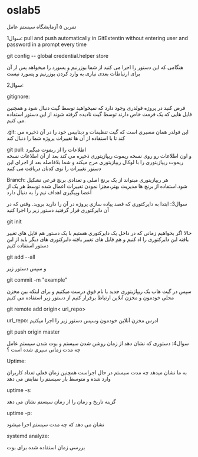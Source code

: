 # oslab5
تمرین ۵ آزمایشگاه سیستم عامل

1سوال:
pull and push automatically in GitExtentin
without entering user and password in a prompt every time

git config -- global credential.helper store

هنگامی که این دستور را اجرا می کنید از شما یوزرنیم و پسورد را میخواهد 
پس از آن برای ارتباطات بعدی نیازی به وارد کردن یوزرنیم و پسورد نیست 

سوال2:

gitignore:

فرض کنید در پروژه فولدری وجود دارد که نمیخواهید توسط 
گیت دنبال شود و همچنین فایل هایی که یک فرمت خاص دارند توسط گیت 
نادیده گرفته شوند از این دستور استفاده می کنیم.

.git:
این فولدر همان مسیری است که گیت تنظیمات و دیتابیس خود را در 
آن ذخیره می کند تا با استفاده از آن ها تغییرات پروژه شما را دنبال کند

 git pull: 
                              اطلاعات را از ریموت میگیرد  
و اون اطلاعات رو روی نسخه ریموت ریپازیتوری ذخیره می کند بعد از آن 
اطلاعات نسخه ریموت ریپازیتوری را با لوکال ریپازیتوری مرج میکند و شما 
بلافاصله بعد از اجرای این دستور تغییرات را توی کدتان دریافت می کنید

Branch:
هر ریپازیتوری میتواند از یک برنچ اصلی و تعدادی برنچ فرعی 
تشکیل شود.استفاده از برنچ ها مدیریت بهتر،مجزا نمودن تغییرات اعمال شده 
توسط هر یک از اعضا وپیگیری اهداف تیم را به دنبال دارد

سوال3: 
ابتدا به دایرکتوری که قصد پیاده سازی پروژه در آن را دارید بروید. وقتی 
که در آن دایرکتوری قرار گرفتید دستور زیر را اجرا کنید 

git init 

 حالا اگر بخواهیم زمانی که در داخل یک دایرکتوری هستیم با یک دستور
هم فایل های تغییر یافته این دایرکتوری را اد کنیم و هم فایل های 
تغییر یافته دایرکتوری های دیگر باید از این دستور استفاده کنیم 

git add --all
 
و سپس دستور زیر 

git commit -m "example"

سپس در گیت هاب یک ریپازیتوری جدید با نام فوق درست میکنیم
و برای اینکه بین مخزن محلی خودمون و مخزن آنلاین ارتباط برقرار کنیم 
از دستور زیر استفاده می کنیم

git remote add origin< url_repo>

url_repo:
ادرس مخزن آنلاین خودمون
وسپس دستور زیر را اجرا میکنیم

git push origin master 



سوال4: 
دستوری که نشان دهد از زمان روشن شدن سیستم و بوت شدن سیستم عامل
چه مدت زمانی سپری شده است ؟

 Uptime: 

به ما نشان میدهد چه مدت سیستم در حال اجراست همچنین زمان فعلی 
تعداد کاربران وارد شده و متوسط بار سیستم را نمایش می دهد 

uptime -s:

گزینه تاریخ و زمان را از زمان سیستم نشان می دهد

uptime -p:

نشان می دهد که چه مدت سیستم اجرا میشود

systemd analyze:

 بررسی زمان استفاده شده برای بوت


